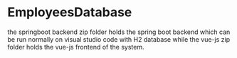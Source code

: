 # EmployeesDatabase
the springboot backend zip folder  holds the spring boot backend which can be run normally on visual studio code with H2 database
while the vue-js zip folder holds the vue-js frontend of the system.
